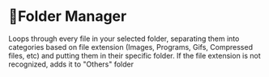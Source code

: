 # 📂Folder Manager
Loops through every file in your selected folder, separating them into categories based on file extension (Images, Programs, Gifs, Compressed files, etc) and putting them in their specific folder.
If the file extension is not recognized, adds it to "Others" folder
